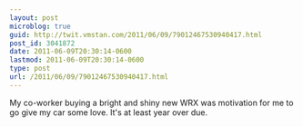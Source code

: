 ```yaml
---
layout: post
microblog: true
guid: http://twit.vmstan.com/2011/06/09/79012467530940417.html
post_id: 3041872
date: 2011-06-09T20:30:14-0600
lastmod: 2011-06-09T20:30:14-0600
type: post
url: /2011/06/09/79012467530940417.html
---
```

My co-worker buying a bright and shiny new WRX was motivation for me to go give my car some love. It's at least  year over due.

